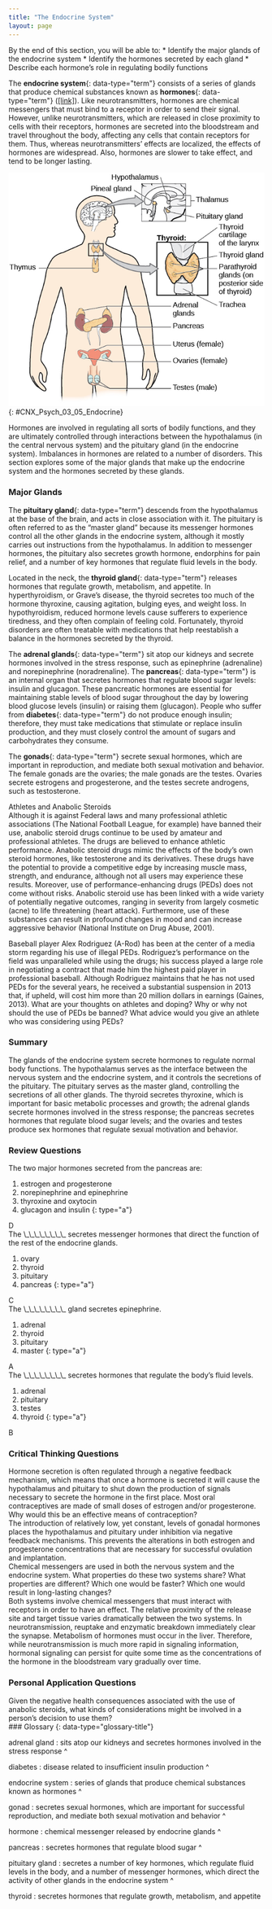 ```yaml
---
title: "The Endocrine System"
layout: page
---
```



<div data-type="abstract" markdown="1">
By the end of this section, you will be able to:
* Identify the major glands of the endocrine system
* Identify the hormones secreted by each gland
* Describe each hormone’s role in regulating bodily functions

</div>

The **endocrine system**{: data-type="term"} consists of a series of glands that produce chemical substances known as **hormones**{: data-type="term"} ([\[link\]](#CNX_Psych_03_05_Endocrine)). Like neurotransmitters, hormones are chemical messengers that must bind to a receptor in order to send their signal. However, unlike neurotransmitters, which are released in close proximity to cells with their receptors, hormones are secreted into the bloodstream and travel throughout the body, affecting any cells that contain receptors for them. Thus, whereas neurotransmitters’ effects are localized, the effects of hormones are widespread. Also, hormones are slower to take effect, and tend to be longer lasting.

![A diagram of the human body illustrates the locations of the thymus, several parts within the brain (pineal gland, hypothalamus, thalamus, pituitary gland), several parts within the thyroid (cartilage, thyroid gland, parathyroid glands, trachea), the adrenal glands, pancreas, uterus, ovaries, and testes.](../resources/CNX_Psych_03_05_Endocrine.jpg "The major glands of the endocrine system are shown."){: #CNX_Psych_03_05_Endocrine}

Hormones are involved in regulating all sorts of bodily functions, and they are ultimately controlled through interactions between the hypothalamus (in the central nervous system) and the pituitary gland (in the endocrine system). Imbalances in hormones are related to a number of disorders. This section explores some of the major glands that make up the endocrine system and the hormones secreted by these glands.

### Major Glands

The **pituitary gland**{: data-type="term"} descends from the hypothalamus at the base of the brain, and acts in close association with it. The pituitary is often referred to as the “master gland” because its messenger hormones control all the other glands in the endocrine system, although it mostly carries out instructions from the hypothalamus. In addition to messenger hormones, the pituitary also secretes growth hormone, endorphins for pain relief, and a number of key hormones that regulate fluid levels in the body.

Located in the neck, the **thyroid gland**{: data-type="term"} releases hormones that regulate growth, metabolism, and appetite. In hyperthyroidism, or Grave’s disease, the thyroid secretes too much of the hormone thyroxine, causing agitation, bulging eyes, and weight loss. In hypothyroidism, reduced hormone levels cause sufferers to experience tiredness, and they often complain of feeling cold. Fortunately, thyroid disorders are often treatable with medications that help reestablish a balance in the hormones secreted by the thyroid.

The **adrenal glands**{: data-type="term"} sit atop our kidneys and secrete hormones involved in the stress response, such as epinephrine (adrenaline) and norepinephrine (noradrenaline). The **pancreas**{: data-type="term"} is an internal organ that secretes hormones that regulate blood sugar levels: insulin and glucagon. These pancreatic hormones are essential for maintaining stable levels of blood sugar throughout the day by lowering blood glucose levels (insulin) or raising them (glucagon). People who suffer from **diabetes**{: data-type="term"} do not produce enough insulin; therefore, they must take medications that stimulate or replace insulin production, and they must closely control the amount of sugars and carbohydrates they consume.

The **gonads**{: data-type="term"} secrete sexual hormones, which are important in reproduction, and mediate both sexual motivation and behavior. The female gonads are the ovaries; the male gonads are the testes. Ovaries secrete estrogens and progesterone, and the testes secrete androgens, such as testosterone.

<div data-type="note" data-has-label="true" class="psychology dig-deeper" data-label="Dig Deeper" markdown="1">
<div data-type="title">
Athletes and Anabolic Steroids
</div>
Although it is against Federal laws and many professional athletic associations (The National Football League, for example) have banned their use, anabolic steroid drugs continue to be used by amateur and professional athletes. The drugs are believed to enhance athletic performance. Anabolic steroid drugs mimic the effects of the body’s own steroid hormones, like testosterone and its derivatives. These drugs have the potential to provide a competitive edge by increasing muscle mass, strength, and endurance, although not all users may experience these results. Moreover, use of performance-enhancing drugs (PEDs) does not come without risks. Anabolic steroid use has been linked with a wide variety of potentially negative outcomes, ranging in severity from largely cosmetic (acne) to life threatening (heart attack). Furthermore, use of these substances can result in profound changes in mood and can increase aggressive behavior (National Institute on Drug Abuse, 2001).

Baseball player Alex Rodriguez (A-Rod) has been at the center of a media storm regarding his use of illegal PEDs. Rodriguez’s performance on the field was unparalleled while using the drugs; his success played a large role in negotiating a contract that made him the highest paid player in professional baseball. Although Rodriguez maintains that he has not used PEDs for the several years, he received a substantial suspension in 2013 that, if upheld, will cost him more than 20 million dollars in earnings (Gaines, 2013). What are your thoughts on athletes and doping? Why or why not should the use of PEDs be banned? What advice would you give an athlete who was considering using PEDs?

</div>

### Summary

The glands of the endocrine system secrete hormones to regulate normal body functions. The hypothalamus serves as the interface between the nervous system and the endocrine system, and it controls the secretions of the pituitary. The pituitary serves as the master gland, controlling the secretions of all other glands. The thyroid secretes thyroxine, which is important for basic metabolic processes and growth; the adrenal glands secrete hormones involved in the stress response; the pancreas secretes hormones that regulate blood sugar levels; and the ovaries and testes produce sex hormones that regulate sexual motivation and behavior.

### Review Questions

<div data-type="exercise">
<div data-type="problem" markdown="1">
The two major hormones secreted from the pancreas are:

1.  estrogen and progesterone
2.  norepinephrine and epinephrine
3.  thyroxine and oxytocin
4.  glucagon and insulin
{: type="a"}

</div>
<div data-type="solution" markdown="1">
D

</div>
</div>

<div data-type="exercise">
<div data-type="problem" markdown="1">
The \_\_\_\_\_\_\_\_ secretes messenger hormones that direct the function of the rest of the endocrine glands.

1.  ovary
2.  thyroid
3.  pituitary
4.  pancreas
{: type="a"}

</div>
<div data-type="solution" markdown="1">
C

</div>
</div>

<div data-type="exercise">
<div data-type="problem" markdown="1">
The \_\_\_\_\_\_\_\_ gland secretes epinephrine.

1.  adrenal
2.  thyroid
3.  pituitary
4.  master
{: type="a"}

</div>
<div data-type="solution" markdown="1">
A

</div>
</div>

<div data-type="exercise">
<div data-type="problem" markdown="1">
The \_\_\_\_\_\_\_\_ secretes hormones that regulate the body’s fluid levels.

1.  adrenal
2.  pituitary
3.  testes
4.  thyroid
{: type="a"}

</div>
<div data-type="solution" markdown="1">
B

</div>
</div>

### Critical Thinking Questions

<div data-type="exercise">
<div data-type="problem" markdown="1">
Hormone secretion is often regulated through a negative feedback mechanism, which means that once a hormone is secreted it will cause the hypothalamus and pituitary to shut down the production of signals necessary to secrete the hormone in the first place. Most oral contraceptives are made of small doses of estrogen and/or progesterone. Why would this be an effective means of contraception?

</div>
<div data-type="solution" markdown="1">
The introduction of relatively low, yet constant, levels of gonadal hormones places the hypothalamus and pituitary under inhibition via negative feedback mechanisms. This prevents the alterations in both estrogen and progesterone concentrations that are necessary for successful ovulation and implantation.

</div>
</div>

<div data-type="exercise">
<div data-type="problem" markdown="1">
Chemical messengers are used in both the nervous system and the endocrine system. What properties do these two systems share? What properties are different? Which one would be faster? Which one would result in long-lasting changes?

</div>
<div data-type="solution" markdown="1">
Both systems involve chemical messengers that must interact with receptors in order to have an effect. The relative proximity of the release site and target tissue varies dramatically between the two systems. In neurotransmission, reuptake and enzymatic breakdown immediately clear the synapse. Metabolism of hormones must occur in the liver. Therefore, while neurotransmission is much more rapid in signaling information, hormonal signaling can persist for quite some time as the concentrations of the hormone in the bloodstream vary gradually over time.

</div>
</div>

### Personal Application Questions

<div data-type="exercise">
<div data-type="problem" markdown="1">
Given the negative health consequences associated with the use of anabolic steroids, what kinds of considerations might be involved in a person’s decision to use them?

</div>
</div>

<div data-type="glossary" markdown="1">
### Glossary
{: data-type="glossary-title"}

adrenal gland
: sits atop our kidneys and secretes hormones involved in the stress response
^

diabetes
: disease related to insufficient insulin production
^

endocrine system
: series of glands that produce chemical substances known as hormones
^

gonad
: secretes sexual hormones, which are important for successful reproduction, and mediate both sexual motivation and behavior
^

hormone
: chemical messenger released by endocrine glands
^

pancreas
: secretes hormones that regulate blood sugar
^

pituitary gland
: secretes a number of key hormones, which regulate fluid levels in the body, and a number of messenger hormones, which direct the activity of other glands in the endocrine system
^

thyroid
: secretes hormones that regulate growth, metabolism, and appetite

</div>

